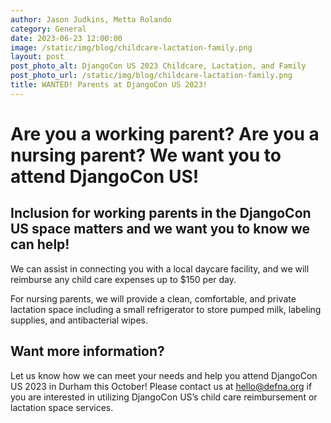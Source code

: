 ```yaml
---
author: Jason Judkins, Metta Rolando
category: General
date: 2023-06-23 12:00:00
image: /static/img/blog/childcare-lactation-family.png
layout: post
post_photo_alt: DjangoCon US 2023 Childcare, Lactation, and Family
post_photo_url: /static/img/blog/childcare-lactation-family.png
title: WANTED! Parents at DjangoCon US 2023!
---
```


# Are you a working parent? Are you a nursing parent? We want you to attend DjangoCon US! 

## Inclusion for working parents in the DjangoCon US space matters and we want you to know we can help! 


We can assist in connecting you with a local daycare facility, and we will reimburse any child care expenses up to $150 per day.

For nursing parents, we will provide a clean, comfortable, and private lactation space including a small refrigerator to store pumped milk, labeling supplies, and antibacterial wipes.

## Want more information?

Let us know how we can meet your needs and help you attend DjangoCon US 2023 in Durham this October! Please contact us at [hello@defna.org](mailto:hello@defna.org) if you are interested in utilizing DjangoCon US’s child care reimbursement or lactation space services.
